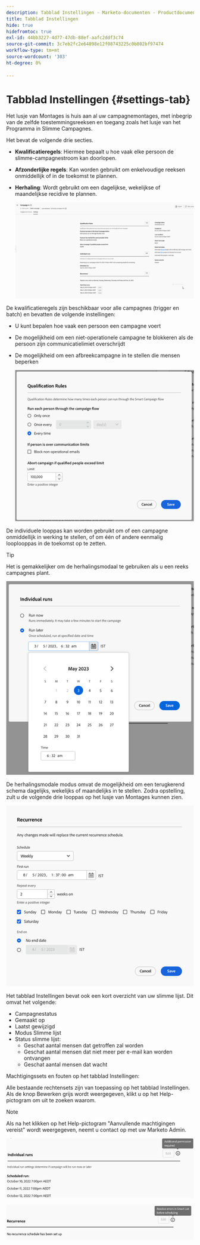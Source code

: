 ```yaml
---
description: Tabblad Instellingen - Marketo-documenten - Productdocumentatie
title: Tabblad Instellingen
hide: true
hidefromtoc: true
exl-id: 44bb3227-4d77-47db-88ef-aafc2ddf3c74
source-git-commit: 3c7eb2fc2e64898e12f08743225c0b802bf97474
workflow-type: tm+mt
source-wordcount: '303'
ht-degree: 0%

---
```


# Tabblad Instellingen {#settings-tab}

Het lusje van Montages is huis aan al uw campagnemontages, met inbegrip van de zelfde toestemmingsreeksen en toegang zoals het lusje van het Programma in Slimme Campagnes.

Het bevat de volgende drie secties.

* **Kwalificatieregels**: Hiermee bepaalt u hoe vaak elke persoon de slimme-campagnestroom kan doorlopen.

* **Afzonderlijke regels**: Kan worden gebruikt om enkelvoudige reeksen onmiddellijk of in de toekomst te plannen.

* **Herhaling**: Wordt gebruikt om een dagelijkse, wekelijkse of maandelijkse recidive te plannen.

  ![](assets/settings-tab-1.png)

De kwalificatieregels zijn beschikbaar voor alle campagnes (trigger en batch) en bevatten de volgende instellingen:

* U kunt bepalen hoe vaak een persoon een campagne voert
* De mogelijkheid om een niet-operationele campagne te blokkeren als de persoon zijn communicatielimiet overschrijdt
* De mogelijkheid om een afbreekcampagne in te stellen die mensen beperken

  ![](assets/settings-tab-2.png)

De individuele looppas kan worden gebruikt om of een campagne onmiddellijk in werking te stellen, of om één of andere eenmalig looplooppas in de toekomst op te zetten.

>[!TIP]
>
>Het is gemakkelijker om de herhalingsmodaal te gebruiken als u een reeks campagnes plant.

![](assets/settings-tab-3.png)

De herhalingsmodale modus omvat de mogelijkheid om een terugkerend schema dagelijks, wekelijks of maandelijks in te stellen. Zodra opstelling, zult u de volgende drie looppas op het lusje van Montages kunnen zien.

![](assets/settings-tab-4.png)

Het tabblad Instellingen bevat ook een kort overzicht van uw slimme lijst. Dit omvat het volgende:

* Campagnestatus
* Gemaakt op
* Laatst gewijzigd
* Modus Slimme lijst
* Status slimme lijst:
   * Geschat aantal mensen dat getroffen zal worden
   * Geschat aantal mensen dat niet meer per e-mail kan worden ontvangen
   * Geschat aantal mensen dat wacht

Machtigingssets en fouten op het tabblad Instellingen:

Alle bestaande rechtensets zijn van toepassing op het tabblad Instellingen. Als de knop Bewerken grijs wordt weergegeven, klikt u op het Help-pictogram om uit te zoeken waarom.

>[!NOTE]
>
>Als na het klikken op het Help-pictogram &quot;Aanvullende machtigingen vereist&quot; wordt weergegeven, neemt u contact op met uw Marketo Admin.

![](assets/settings-tab-5.png)

![](assets/settings-tab-6.png)
